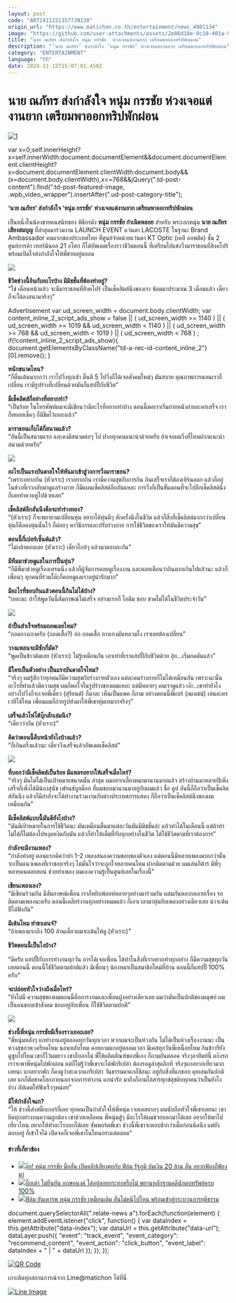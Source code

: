 ```yaml
---
layout: post
code: "ART24111513577JNI30"
origin_url: "https://www.matichon.co.th/entertainment/news_4901134"
image: "https://github.com/user-attachments/assets/2e06d10e-9c10-401a-9568-5b15dac2b1ef"
title: "นาย ณภัทร ส่งกำลังใจ หนุ่ม กรรชัย  ห่วงเจอแต่งานยาก เตรียมพาออกทริปพักผ่อน"
description: "‘นาย ณภัทร’ ส่งกำลังใจ ‘หนุ่ม กรรชัย’ ห่วงเจอแต่งานยาก เตรียมพาออกทริปพักผ่อน"
category: "ENTERTAINMENT"
language: "th"
date: 2024-11-15T15:07:01.450Z
---
```


# นาย ณภัทร ส่งกำลังใจ หนุ่ม กรรชัย  ห่วงเจอแต่งานยาก เตรียมพาออกทริปพักผ่อน

[![](https://www.matichon.co.th/wp-content/uploads/2024/11/1-185.jpg "1")](https://www.matichon.co.th/wp-content/uploads/2024/11/1-185.jpg)

var x=0;self.innerHeight?x=self.innerWidth:document.documentElement&&document.documentElement.clientHeight?x=document.documentElement.clientWidth:document.body&&(x=document.body.clientWidth),x<=768&&jQuery(".td-post-content").find(".td-post-featured-image, .wpb\_video\_wrapper").insertAfter(".ud-post-category-title");

**‘นาย ณภัทร’ ส่งกำลังใจ ‘หนุ่ม กรรชัย’ ห่วงเจอแต่งานยาก เตรียมพาออกทริปพักผ่อน**

เป็นหนึ่งในน้องชายคนสนิทของ พิธีกรดัง **หนุ่ม กรรชัย กำเนิดพลอย** สำหรับ พระเอกหนุ่ม **นาย ณภัทร เสียงสมบุญ** ที่ล่าสุดมาร่วมงาน LAUNCH EVENT แว่นตา LACOSTE ในฐานะ Brand Ambassador คนแรกของประเทศไทย ที่ศูนย์จำหน่ายแว่นตา KT Optic (เคที ออพติค) ชั้น 2 ศูนย์การค้า เทอร์มินอล 21 อโศก ก็ได้อัพเดตเรื่องราวชีวิตตอนนี้ ที่เตรียมไปแข่งวิ่งมาราธอนที่สิงคโปร์ พร้อมเปิดใจส่งกำลังใจให้พี่ชายอยู่ตลอด

![](https://www.matichon.co.th/wp-content/uploads/2024/11/S__131113095_0.jpg)

**ชีวิตช่วงนี้อินกับอะไรบ้าง มีมิชชั่นที่ต้องทำอยู่?**  
“ใช่ เดือนหน้าแล้ว จะมีมาราธอนที่สิงคโปร์ เป็นเช็คสิตส์นึงของเรา ซ้อมมาประมาณ 3 เดือนแล้ว เดี๋ยวก็จะได้ลงสนามจริงๆ”

Advertisement var ud\_screen\_width = document.body.clientWidth; var content\_inline\_2\_script\_ads\_show = false || ( ud\_screen\_width >= 1140 ) || ( ud\_screen\_width >= 1019 && ud\_screen\_width < 1140 ) || ( ud\_screen\_width >= 768 && ud\_screen\_width < 1019 ) || ( ud\_screen\_width < 768 ) ; if(!content\_inline\_2\_script\_ads\_show){ document.getElementsByClassName("td-a-rec-id-content\_inline\_2")\[0\].remove(); }

**หนักขนาดไหน?**  
“ก็ตื่นเต้นมากกว่า เราไปวิ่งทุกเช้า ตื่นตี 5 ไปวิ่งก็ได้เจอสังคมใหม่ๆ มันสบาย คุณภาพการนอนเราก็เปลี่ยน เรามีรูปร่างที่เปลี่ยนด้วยมันก็แฮปปี้กับชีวิต”

**มีเช็คลิตส์กี่อย่างที่อยากทำ?**  
“เป็นร้อย ในโทรศัพท์ผมจะมีเขียนว่ามีอะไรที่อยากทำบ้าง ตอนนี้พอเราเริ่มถ่ายหนังถ่ายละครเสร็จ เราก็ทยอยเช็คๆ ก็มีขีดไว้เยอะแล้ว”

**มาราธอนเก็บได้กี่สนามแล้ว?**  
“อันนี้เป็นสนามแรก และคงมีสนามต่อๆ ไป ฝากทุกคนแนะนำด้วยครับ ถ้าเจอผมวิ่งที่ไหนฝากแนะนำสนามด้วยครับ”

![](https://www.matichon.co.th/wp-content/uploads/2024/11/S__131113094_0.jpg)

**อะไรเป็นแรงบันดาลใจให้หันมาเข้าสู่วงการวิ่งมาราธอน?**  
“เพราะอยากกิน (หัวเราะ) เราอยากกิน เรามีความสุขกับการกิน กินเสร็จเราก็ต้องเบิร์นออก แล้วก็อยู่ในช่วงที่เรากลับมาดูแลร่างกาย ก็มีแผนเช็คลิสต์อีกอันแหละ การวิ่งก็เป็นขั้นตอนที่จะไปอีกเช็คลิสต์นึงก็เลยทำควบคู่ไปด้วยเลย”

**เช็คลิสต์อีกอันนึงคือจะทำร่างทอง?**  
“(หัวเราะ) ก็จะพยายามเปลี่ยนหุ่น อยากได้หุ่นดีๆ สักครั้งนึงในชีวิต แล้วก็สิ่งที่เช็คลิสต์มากกว่าเปลี่ยนหุ่นก็คือคงหุ่นนั้นไว้ ก็ค่อยๆ หาวิธีการและปรับร่างกาย การใช้ชีวิตของเราให้มันมีความสุข”

**ตอนนี้กี่เปอร์เซ็นต์แล้ว?**  
“ไม่กล้าตอบเลย (หัวเราะ) เดี๋ยวใกล้ๆ แล้วมาตอบละกัน”

**มีทีมมาช่วยดูแลในการปั้นหุ่น?**  
“ก็มีพี่มาช่วยดูเรื่องเทรนนิ่ง แล้วก็ผู้จัดการคอยดูเรื่องงาน และคอยเตือนว่ากินมากเกินไปแล้วนะ แล้วก็เพื่อนๆ ทุกคนที่ร่วมโต๊ะก็คอยดูแลเราอยู่น่ารักมาก”

**มีอะไรที่ชอบกินแล้วตอนนี้กินไม่ได้บ้าง?**  
“เยอะนะ ถ้าให้พูดวันนี้สัมภาษณ์ไม่เสร็จ อย่างแรกก็ ไอติม ชอบ ขาดไม่ได้ในชีวิตประจำวัน”

![](https://www.matichon.co.th/wp-content/uploads/2024/11/S__131113091_0.jpg)

**ถ้าปั้นสำเร็จพร้อมถอดเลยไหม?**  
“ถอดกางเกงครับ (ถอดเสื้อ?) อ่อ ถอดเสื้อ กางเกงมันหลวมไง เราเลยต้องเปลี่ยน”

**วางแพลนจะมีซักกี่มัด?**  
“พูดเป็นข้าวต้มเลย (หัวเราะ) ไม่รู้เหมือนกัน เอาเท่าที่เราแฮปปี้กับชีวิตด้วย อุ้ย…เริ่มกดดันแล้ว”

**มีใครเป็นตัวอย่าง เป็นแรงบันดาลใจไหม?**  
“จริงๆ ผมรู้สึกว่าทุกคนก็มีความสุขกับร่างกายตัวเอง แต่ละคนร่างกายก็ไม่ได้เหมือนกัน เพราะฉะนั้นอะไรที่ทำแล้วมีความสุข ผมก็พอใจในรูปร่างของผมแหละ แต่มีหลายๆ คนเราดูแล้ว เอ๊ะ..เขาทำยังไง อย่างไปวิ่งก็จะเจอพี่เดี่ยว (สุริยนต์) ก็มาละ เห็นเป็นแพค ก็ถาม อย่างตอนนี้พี่แบร์ (ณเดชน์) เล่นละครเวทีใช่ไหม เพื่อนผมก็ถ่ายรูปส่งมาให้พี่เขาทุ่มเทมากจริงๆ”

**เสร็จแล้วโฟโต้บุ๊กสักเล่มนึง?**  
“เดี๋ยวว่ากัน (หัวเราะ)”

**คิดว่าตอนนี้คืบหน้ายังไงบ้างแล้ว?**  
“ก็เกินครึ่งแล้วนะ เดี๋ยววิ่งเสร็จแล้วอัพเดตเช็คลิสต์”

![](https://www.matichon.co.th/wp-content/uploads/2024/11/S__131113090_0.jpg)

**ที่บอกว่ามีเช็คลิตส์เป็นร้อย มีแพลรอยากให้เสร็จเมื่อไหร่?**  
“จริงๆ มันไม่ได้เป็นเป้าหมายขนาดนั้น ล่าสุด ผมอยากเลี้ยงหมามานานมากแล้ว สร้างบ้านมาหลายปีเพิ่งเสร็จก็เพิ่งได้มีน้องสุนัข เฟรนช์บูลด็อก ที่ผมชอบมานานมาอยู่กับผมแล้ว ชื่อ คูป อันนี้ก็ถือว่าเป็นเช็คลิตส์อันนึง แล้วก็มีกำลังจะได้ทำงานร่วมงานกับต่างประเทศการแสดง ก็ถือว่าเป็นเช็คลิสต์นึงของผมเหมือนกัน”

**มีเช็คลิสต์แบบนี้มันดียังไงบ้าง?**  
“มันมีเป้าหมายในการใช้ชีวิตนะ มันเหมือนตื่นมาแต่ละวันมันมีมิชชั่นอ่ะ แล้วทำได้ในเดือนนี้ แต่ถ้าทำไม่ได้ก็ไม่ต้องไปหงุดหงิดกับมัน แล้วก็ทำให้เต็มที่กับทุกอย่างในชีวิต ได้ใช้ชีวิตตามที่เราต้องการ”

**กำลังจะมีงานเพลง?**  
“กำลังทำอยู่ ตอนแรกคิดว่าทำ 1-2 เพลงสนองความชอบของตัวเอง แต่ตอนนี้มีหลายเพลงมากกว่านั้น จะเป็นแนวเพลงที่เราชอบจริงๆ ไม่มั่นใจว่าจะถูกใจหลายคนไหม ฝากติดตามด้วย ผมเล่นกีต้าร์ มีพี่ๆหลายคนคอยสอน ช่วยทำเพลง ผมเองความรู้เป็นศูนย์เลยในเรื่องนี้”

**เขียนเพลงเอง?**  
“มีเขียนร่วมกัน มีสัมภาษณ์เพื่อน เราก็หยิบพ้อยท์หลายๆอย่างมาร่วมกัน ผสมกันหลากหลายเรื่อง รอติดตามเพลงนะครับ ตอนนี้เคลียร์งานทุกอย่างหมดแล้ว ก็เอาเวลามาทุ่มกับเพลงอย่างเดียวเลย น่าจะต้นปีได้ฟังกัน”

**มีเต้นไหม ทำชาเลนจ์?**  
“ถ้าเพลงแรกถึง 100 ล้านเดี๋ยวผมจะเต้นให้ดู (หัวเราะ)”

**ชีวิตตอนนี้เป็นไงบ้าง?**

“ดีครับ แฮปปี้กับการทำงานทุกวัน การได้เจอเพื่อน ได้ทำในสิ่งที่เราอยากทำทุกอย่าง ก็มีความสุขทุกวันเลยตอนนี้ ตอนนี้ใช้ชีวิตตามปกติแล้ว มีเพื่อนๆ น้องหมาเป็นสมาชิกใหม่ที่บ้าน ตอนนี้ก็แฮปปี้ 100% ครับ“

**จะปล่อยหัวใจว่างถึงเมื่อไหร่?**  
“ยังไม่มี ความสุขของผมตอนนี้คือการงานและเพื่อนฝูงอย่างเดียวเลย ผมว่ามันเป็นปกติของมนุษย์ ผมเป็นคนชอบเข้าสังคม ชอบอยู่กับเพื่อน ก็ใช้ชีวิตตามปกติ”

![](https://www.matichon.co.th/wp-content/uploads/2024/11/S__131113087_0.jpg)

**ช่วงนี้พี่หนุ่ม กรรชัยมีเรื่องราวเยอะเลย?**  
“พี่หนุ่มหลังๆ แกทำงานอยู่ตลอดทุกวันทุกเวลา พวกผมจะเป็นห่วงกัน ไม่ได้เป็นห่วงเรื่องงานนะ เป็นห่วงสุขภาพ เครียดไหม นอนหลับไหม คอยถามแกอยู่ตลอดเวลา มีเคสทุกวันพี่เหนื่อยไหม กินข้าวรึยัง ดูซูบไปไหม เขาก็ไว้ผมยาว เขาก็บอกไม่ พี่ใช้ผลิตภัณฑ์ของพี่เอง ก็ถามกันตลอด จริงๆอาทิตย์นี้ แก๊งรถเราจะพาพี่หนุ่มไปพักผ่อน แต่ก็ไม่รู้ว่าพี่เขาจะได้พักรึเปล่า ต้องรอดูล่าสุดอีกที จริงๆแกอยากเที่ยวมากเลยนะ แกอยากพัก ก็คงดูว่าสะดวกแกรึเปล่า วันธรรมดาแกก็ชิลนะ อยู่กับสิ่งที่แกชอบ คุยเล่นกันปกติเลย แกก็ตัดขาดโลกภายนอกจากการทำงาน แกน่ารัก มาถึงก็ถามไถ่สารทุกข์สุขดิบทุกคนว่าเป็นยังไงบ้าง อัปเดตให้ฟังเร็วๆหน่อย”

**มีให้กำลังใจแก?**  
“ให้ ช่วงนี้ส่งสติ๊กเกอร์ถี่เลย ทุกคนเป็นกำลังใจให้พี่หนุ่ม เจอเคสยากๆ ผมนับถือหัวใจพี่เขาเลยนะ เขายึดทุกอย่างบนความถูกต้อง เขาช่วยเหลือคน พี่หนุ่มสู้ๆ มีอะไรให้ผมช่วยบอกมาได้เลย อยากให้พาไปเที่ยวไหน อยากให้ทำอะไรบอกได้เลย ซัพพอร์ตพี่เขา ช่วงนี้พี่เขาจะตอบช้ากว่าเมื่อก่อนนิดนึง แต่ยังตอบอยู่ ก็เข้าใจได้ เปิดจอก็เจอพี่เขาในโหนกระแสตลอด“

#### ข่าวที่เกี่ยวข้อง

*   [![](https://www.matichon.co.th/wp-content/uploads/2024/11/cfdc8-wed.jpg)อุ๊ย! หนุ่ม กรรชัย มือลั่น เปิดคลิปเสียงคุยกับ ฟิล์ม รัฐภูมิ ปมเงิน 20 ล้าน ลั่น อยากฟ้องก็ฟ้องมา](https://www.matichon.co.th/local/crime/news_4900161)
*   [![](https://www.matichon.co.th/wp-content/uploads/2024/11/บิ๊กเต่า-015.jpg)บิ๊กเต่า ไม่ยืนยัน กฤษอนงค์ ได้อยู่ลอยกระทงหรือไม่ พยานหลักฐานคดีนักตบทรัพย์ครบ 100%](https://www.matichon.co.th/local/crime/news_4899927)
*   [![](https://www.matichon.co.th/wp-content/uploads/2024/11/cfdc1-wed.jpg)ฟิล์ม ยันเคารพ หนุ่ม กรรชัย เหมือนเดิม ลั่นไม่หนีไปไหน พร้อมเข้าสู่กระบวนการยุติธรรม](https://www.matichon.co.th/local/crime/news_4899565)

document.querySelectorAll(".relate-news a").forEach(function(element) { element.addEventListener("click", function() { var dataIndex = this.getAttribute("data-index"); var dataUrl = this.getAttribute("data-url"); dataLayer.push({ "event": "track\_event", "event\_category": "recommend\_content", "event\_action": "click\_button", "event\_label": dataIndex + " | " + dataUrl }); }); });

[![QR Code](https://www.matichon.co.th/wp-content/uploads/2023/07/wob1371z.jpg)](https://lin.ee/ht0nDxX)

เกาะติดทุกสถานการณ์จาก Line@matichon ได้ที่นี่

[![Line Image](https://www.matichon.co.th/wp-content/uploads/2023/07/th.png)](https://lin.ee/ht0nDxX)